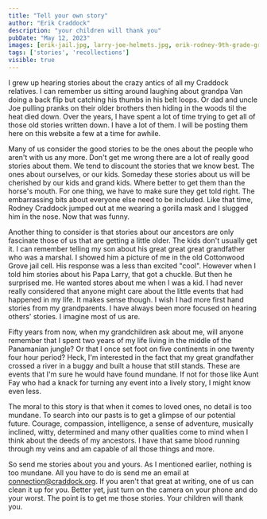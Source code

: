 ```yaml
---
title: "Tell your own story"
author: "Erik Craddock"
description: "your children will thank you"
pubDate: "May 12, 2023"
images: [erik-jail.jpg, larry-joe-helmets.jpg, erik-rodney-9th-grade-graduation.jpg]
tags: ['stories', 'recollections']
visible: true
---
```

I grew up hearing stories about the crazy antics of all my Craddock relatives. I can remember us sitting around laughing about grandpa Van doing a back flip but catching his thumbs in his belt loops. Or dad and uncle Joe pulling pranks on their older brothers then hiding in the woods til the heat died down. Over the years, I have spent a lot of time trying to get all of those old stories written down. I have a lot of them. I will be posting them here on this website a few at a time for awhile.

Many of us consider the good stories to be the ones about the people who aren't with us any more. Don't get me wrong there are a lot of really good stories about them. We tend to discount the stories that we know best. The ones about ourselves, or our kids. Someday these stories about us will be cherished by our kids and grand kids. Where better to get them than the horse's mouth. For one thing, we have to make sure they get told right. The embarrassing bits about everyone else need to be included. Like that time, Rodney Craddock jumped out at me wearing a gorilla mask and I slugged him in the nose. Now that was funny.

Another thing to consider is that stories about our ancestors are only fascinate those of us that are getting a little older. The kids don't usually get it. I can remember telling my son about his great great great grandfather who was a marshal. I showed him a picture of me in the old Cottonwood Grove jail cell. His response was a less than excited "cool". However when I told him stories about his Papa Larry, that got a chuckle. But then he surprised me. He wanted stores about me when I was a kid. I had never really considered that anyone might care about the little events that had happened in my life. It makes sense though. I wish I had more first hand stories from my grandparents. I have always been more focused on hearing others' stories. I imagine most of us are.

Fifty years from now, when my grandchildren ask about me, will anyone remember that I spent two years of my life living in the middle of the Panamanian jungle? Or that I once set foot on five continents in one twenty four hour period? Heck, I'm interested in the fact that my great grandfather crossed a river in a buggy and built a house that still stands. These are events that I'm sure he would have found mundane. If not for those like Aunt Fay who had a knack for turning any event into a lively story, I might know even less.

The moral to this story is that when it comes to loved ones, no detail is too mundane. To search into our pasts is to get a glimpse of our potential future. Courage, compassion, intelligence, a sense of adventure, musically inclined, witty, determined and many other qualities come to mind when I think about the deeds of my ancestors. I have that same blood running through my veins and am capable of all those things and more.

So send me stories about you and yours. As I mentioned earlier, nothing is too mundane. All you have to do is send me an email at connection@craddock.org. If you aren't that great at writing, one of us can clean it up for you. Better yet, just turn on the camera on your phone and do your worst. The point is to get me those stories. Your children will thank you.
